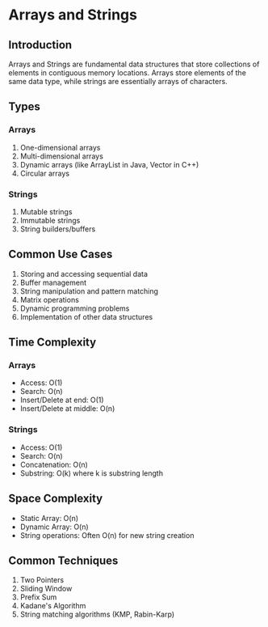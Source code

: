 # Arrays and Strings

## Introduction
Arrays and Strings are fundamental data structures that store collections of elements in contiguous memory locations. Arrays store elements of the same data type, while strings are essentially arrays of characters.

## Types
### Arrays
1. One-dimensional arrays
2. Multi-dimensional arrays
3. Dynamic arrays (like ArrayList in Java, Vector in C++)
4. Circular arrays

### Strings
1. Mutable strings
2. Immutable strings
3. String builders/buffers

## Common Use Cases
1. Storing and accessing sequential data
2. Buffer management
3. String manipulation and pattern matching
4. Matrix operations
5. Dynamic programming problems
6. Implementation of other data structures

## Time Complexity
### Arrays
- Access: O(1)
- Search: O(n)
- Insert/Delete at end: O(1)
- Insert/Delete at middle: O(n)

### Strings
- Access: O(1)
- Search: O(n)
- Concatenation: O(n)
- Substring: O(k) where k is substring length

## Space Complexity
- Static Array: O(n)
- Dynamic Array: O(n)
- String operations: Often O(n) for new string creation

## Common Techniques
1. Two Pointers
2. Sliding Window
3. Prefix Sum
4. Kadane's Algorithm
5. String matching algorithms (KMP, Rabin-Karp)
